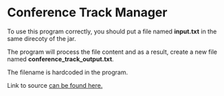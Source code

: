 Conference Track Manager
===

To use this program correctly, you should put a file named **input.txt** in the same direcoty of the jar.

The program will process the file content and as a result, create a new file named **conference_track_output.txt**.

The filename is hardcoded in the program.

Link to source [can be found here.](https://github.com/jaderbittencourt/ConferenceTrackManager)


